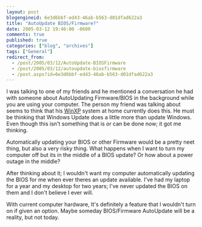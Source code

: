 ```yaml
---
layout: post
blogengineid: 6e3d6bbf-ed43-46ab-b563-d01dfad622a3
title: "AutoUpdate BIOS/Firmware?"
date: 2005-03-12 19:46:00 -0600
comments: true
published: true
categories: ["blog", "archives"]
tags: ["General"]
redirect_from: 
  - /post/2005/03/12/AutoUpdate-BIOSFirmware
  - /post/2005/03/12/autoupdate-biosfirmware
  - /post.aspx?id=6e3d6bbf-ed43-46ab-b563-d01dfad622a3
---
```

<!-- more -->

I was talking to one of my friends and he mentioned a conversation he had with someone about AutoUpdating Firmware/BIOS in the background while you are using your computer. The person my friend was talking about seems to think that his <a title="WinXP" href="http://www.microsoft.com/windowsxp/default.mspx" target="_blank">WinXP</a> system at home currently does this. He must be thinking that Windows Update does a little more than update Windows. Even though this isn't something that is or can be done now; it got me thinking.

Automatically updating your BIOS or other Firmware would be a pretty neet thing, but also a very risky thing. What happens when I want to turn my computer off but its in the middle of a BIOS update? Or how about a power outage in the middle?

After thinking about it; I wouldn't want my computer automatically updating the BIOS for me when ever theres an update available. I've had my laptop for a year and my desktop for two years; I've never updated the BIOS on them and I don't believe I ever will.

With current computer hardware, It's definitely a feature that I wouldn't turn on if given an option. Maybe someday BIOS/Firmware AutoUpdate will be a reality, but not today.
